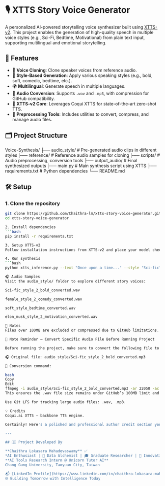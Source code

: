 # 🎙️ XTTS Story Voice Generator

A personalized AI-powered storytelling voice synthesizer built using [XTTS-v2](https://github.com/coqui-ai/TTS). This project enables the generation of high-quality speech in multiple voice styles (e.g., Sci-Fi, Bedtime, Motivational) from plain text input, supporting multilingual and emotional storytelling.

## 🚀 Features

- 🎤 **Voice Cloning**: Clone speaker voices from reference audio.
- 🌈 **Style-Based Generation**: Apply various speaking styles (e.g., bold, soft, comedic, bedtime, etc.).
- 🌍 **Multilingual**: Generate speech in multiple languages.
- 🔄 **Audio Conversion**: Supports `.wav` and `.mp3`, with compression for GitHub compatibility.
- 🧠 **XTTS-v2 Core**: Leverages Coqui XTTS for state-of-the-art zero-shot TTS.
- 🔧 **Preprocessing Tools**: Includes utilities to convert, compress, and manage audio files.

## 🗂️ Project Structure

Voice-Synthesis/
├── audio_style/ # Pre-generated audio clips in different styles
├── reference/ # Reference audio samples for cloning
├── scripts/ # Audio preprocessing, conversion tools
├── output_audio/ # Final synthesized outputs
├── main.py # Main synthesis script using XTTS
├── requirements.txt # Python dependencies
└── README.md


## 🛠️ Setup

### 1. Clone the repository
```bash
git clone https://github.com/Chaithra-lm/xtts-story-voice-generator.git
cd xtts-story-voice-generator

2. Install dependencies
```bash
pip install -r requirements.txt

3. Setup XTTS-v2
Follow installation instructions from XTTS-v2 and place your model checkpoint in the correct folder.

4. Run synthesis
```bash
python xtts_inference.py --text "Once upon a time..." --style "Sci-fic" --language "en"

🎧 Audio Samples
Visit the audio_style/ folder to explore different story voices:

Sci-fic_style_2_bold_converted.wav

female_style_2_comedy_converted.wav

soft_style_bedtime_converted.wav

elon_musk_style_2_motivation_converted.wav

📝 Notes
Files over 100MB are excluded or compressed due to GitHub limitations.

📝 Note Reminder — Convert Specific Audio File Before Running Project

Before running the project, make sure to convert the following file to a .wav format under 100MB:

🎧 Original file: audio_style/Sci-fic_style_2_bold_converted.mp3

🔄 Conversion command:

bash
Copy
Edit
ffmpeg -i audio_style/Sci-fic_style_2_bold_converted.mp3 -ar 22050 -ac 1 -sample_fmt s16 audio_style/Sci-fic_style_2_bold_converted.wav
This ensures the .wav file size remains under GitHub’s 100MB limit and is compatible with the project. ✅

Use Git LFS for tracking large audio files: .wav, .mp3.

💡 Credits
Coqui.ai XTTS — backbone TTS engine.

Certainly! Here's a polished and professional author credit section you can add at the end of your README file:

---

## 👩‍💻 Project Developed By

**Chaithra Lokasara Mahadevaswamy** ✅
*AI Enthusiast | 🧠 Data Alchemist | 🎓 Graduate Researcher | 🚀 Innovation Seeker*
**AI Tools Research Intern @ Unicorn Tutor AI**
Chang Gung University, Taoyuan City, Taiwan

📬 [LinkedIn Profile](https://www.linkedin.com/in/chaithra-lokasara-mahadevaswamy-5bb076214/)
🌐 Building Tomorrow with Intelligence Today



